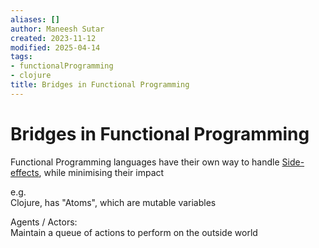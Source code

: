 ```yaml
---
aliases: []
author: Maneesh Sutar
created: 2023-11-12
modified: 2025-04-14
tags:
- functionalProgramming
- clojure
title: Bridges in Functional Programming
---
```


# Bridges in Functional Programming

Functional Programming languages have their own way to handle [Side-effects](side_effects.md), while minimising their impact

e.g.  
Clojure, has "Atoms", which are mutable variables

Agents / Actors:  
Maintain a queue of actions to perform on the outside world
